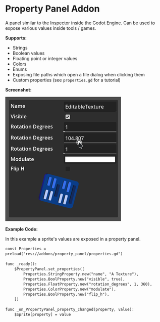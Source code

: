 # Property Panel Addon

A panel similar to the Inspector inside the Godot Engine. Can be used to expose various values inside tools / games.

**Supports:**

* Strings
* Boolean values
* Floating point or integer values
* Colors
* Enums
* Exposing file paths which open a file dialog when clicking them
* Custom properties (see `properties.gd` for a tutorial)

**Screenshot:**

![screenshot](screenshots/screenshot.png)

**Example Code:**

In this example a sprite's values are exposed in a property panel.

```gdscript
const Properties = preload("res://addons/property_panel/properties.gd")

func _ready():
	$PropertyPanel.set_properties([
		Properties.StringProperty.new("name", "A Texture"),
		Properties.BoolProperty.new("visible", true),
		Properties.FloatProperty.new("rotation_degrees", 1, 360),
		Properties.ColorProperty.new("modulate"),
		Properties.BoolProperty.new("flip_h"),
	])

func _on_PropertyPanel_property_changed(property, value):
	$Sprite[property] = value
```
